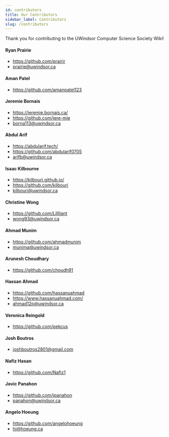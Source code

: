 ```yaml
---
id: contributors
title: Our Contributors
sidebar_label: Contributors
slug: /contributors
---
```


Thank you for contributing to the UWindsor Computer Science Society Wiki!

#### **Ryan Prairie**

-   https://github.com/prairir
-   prairie@uwindsor.ca

#### **Aman Patel**

-   https://github.com/amanpatel123

#### **Jeremie Bornais**

-   https://jeremie.bornais.ca/
-   https://github.com/jere-mie
-   borna113@uwindsor.ca

#### **Abdul Arif**

-   https://abdularif.tech/
-   https://github.com/abdularif0705
-   arifb@uwindsor.ca

#### **Isaac Kilbourne**

-   https://kilbouri.github.io/
-   https://github.com/kilbouri
-   kilbouri@uwindsor.ca

#### **Christine Wong**

-   https://github.com/Lillliant
-   wong93@uwindsor.ca

#### **Ahmad Munim**

-   https://github.com/ahmadmunim
-   munima@uwindsor.ca

#### **Arunesh Choudhary**

-   https://github.com/choudh91

#### **Hassan Ahmad**

-   https://github.com/hassanuahmad
-   https://www.hassanuahmad.com/
-   ahmad12p@uwindsor.ca

#### **Veronica Reingold**

-   https://github.com/pekcus

#### **Josh Boutros**

-   joshboutros2801@gmail.com

#### **Nafiz Hasan**

-   https://github.com/Nafiz1

#### **Jovic Panahon**

-   https://github.com/jpanahon
-   panahon@uwindsor.ca

#### **Angelo Hoeung**

-   https://github.com/angelohoeung
-   hi@hoeung.ca

